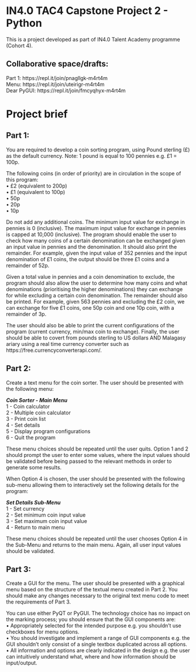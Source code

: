# IN4.0 TAC4 Capstone Project 2 - Python

This is a project developed as part of IN4.0 Talent Academy programme (Cohort 4).

<h2>Collaborative space/drafts:</h2>
Part 1: https://repl.it/join/pnagllgk-m4rt4m <br>
Menu: https://repl.it/join/uteirigr-m4rt4m <br>
Dear PyGUI: https://repl.it/join/fmcyqhyx-m4rt4m <br>

# Project brief
<h2>Part 1:</h2>
<p>You are required to develop a coin sorting program, using Pound sterling (£) as the default currency. Note: 1 pound is equal to 100 pennies e.g. £1 = 100p. </p>
<p>The following coins (in order of priority) are in circulation in the scope of this program: <br>
• £2 (equivalent to 200p) <br>
• £1 (equivalent to 100p) <br>
• 50p <br>
• 20p <br>
• 10p <br></p>
<p>Do not add any additional coins. The minimum input value for exchange in pennies is 0 (inclusive). The maximum input value for exchange in pennies is capped at 10,000 (inclusive). The program should enable the user to check how many coins of a certain denomination can be exchanged given an input value in pennies and the denomination. It should also print the remainder. For example, given the input value of 352 pennies and the input denomination of £1 coins, the output should be three £1 coins and a remainder of 52p. </p>
<p>Given a total value in pennies and a coin denomination to exclude, the program should also allow the user to determine how many coins and what denominations (prioritising the higher denominations) they can exchange for while excluding a certain coin denomination. The remainder should also be printed. For example, given 563 pennies and excluding the £2 coin, we can exchange for five £1 coins, one 50p coin and one 10p coin, with a remainder of 3p. </p>
<p>The user should also be able to print the current configurations of the program (current currency, min/max coin to exchange).
Finally, the user should be able to covert from pounds sterling to US dollars AND Malagasy ariary using a real time currency converter such as https://free.currencyconverterapi.com/.</p>

<h2>Part 2:</h2>
<p>Create a text menu for the coin sorter. The user should be presented with the following menu: <br>

***Coin Sorter - Main Menu*** <br>
1 - Coin calculator <br>
2 - Multiple coin calculator <br>
3 - Print coin list <br>
4 - Set details <br>
5 - Display program configurations <br>
6 - Quit the program<br></p>

<p>These menu choices should be repeated until the user quits. Option 1 and 2 should prompt the user to enter some values, where the input values should be validated before being passed to the relevant methods in order to generate some results.</p>
<p>When Option 4 is chosen, the user should be presented with the following sub-menu allowing them to interactively set the following details for the program: <br>

***Set Details Sub-Menu*** <br>
1 - Set currency <br>
2 - Set minimum coin input value <br>
3 - Set maximum coin input value <br>
4 - Return to main menu <br></p>

<p>These menu choices should be repeated until the user chooses Option 4 in the Sub-Menu and returns to the main menu. Again, all user input values should be validated.</p>

<h2>Part 3:</h2>
<p>Create a GUI for the menu. The user should be presented with a graphical menu based on the structure of the textual menu created in Part 2. You should make any changes necessary to the original text menu code to meet the requirements of Part 3.</p>

<p>You can use either PyQT or PyGUI. The technology choice has no impact on the marking process; you should ensure that the GUI components are: <br>
• Appropriately selected for the intended purpose e.g. you shouldn’t use checkboxes for menu options. <br>
• You should investigate and implement a range of GUI components e.g. the GUI shouldn’t only consist of a single textbox duplicated across all options. <br>
• All information and options are clearly indicated in the design e.g. the user can intuitively understand what, where and how information should be input/output. <br></p>
